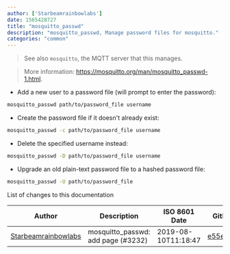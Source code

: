 ```yaml
---
author: ['Starbeamrainbowlabs']
date: 1565428727
title: "mosquitto_passwd"
description: "mosquitto_passwd, Manage password files for mosquitto."
categories: "common"
---
```

> See also `mosquitto`, the MQTT server that this manages.

> More information: <https://mosquitto.org/man/mosquitto_passwd-1.html>.

- Add a new user to a password file (will prompt to enter the password):

```bash
mosquitto_passwd path/to/password_file username
```

- Create the password file if it doesn't already exist:

```bash
mosquitto_passwd -c path/to/password_file username
```

- Delete the specified username instead:

```bash
mosquitto_passwd -D path/to/password_file username
```

- Upgrade an old plain-text password file to a hashed password file:

```bash
mosquitto_passwd -U path/to/password_file
```
List of changes to this documentation


Author | Description | ISO 8601 Date | GitHub link
------|-----|-----|-----
[Starbeamrainbowlabs](mailto:sbrl@starbeamrainbowlabs.com) | mosquitto_passwd: add page (#3232) | 2019-08-10T11:18:47 | [e55edff06dcd](https://github.com/tldr-pages/tldr/commit/e55edff06dcda988fa741d4ec13ad9cd0168348e)

